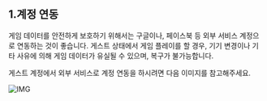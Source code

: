 ## 1.계정 연동

 게임 데이터를 안전하게 보호하기 위해서는 구글이나, 페이스북 등 외부 서비스 계정으로 연동하는 것이 좋습니다. 게스트 상태에서 게임 플레이를 할 경우, 기기 변경이나 기타 사유에 의해 게임 데이터가 유실될 수 있으며, 복구가 불가능합니다.

게스트 계정에서 외부 서비스로 계정 연동을 하시려면 다음 이미지를 참고해주세요.

![IMG]()